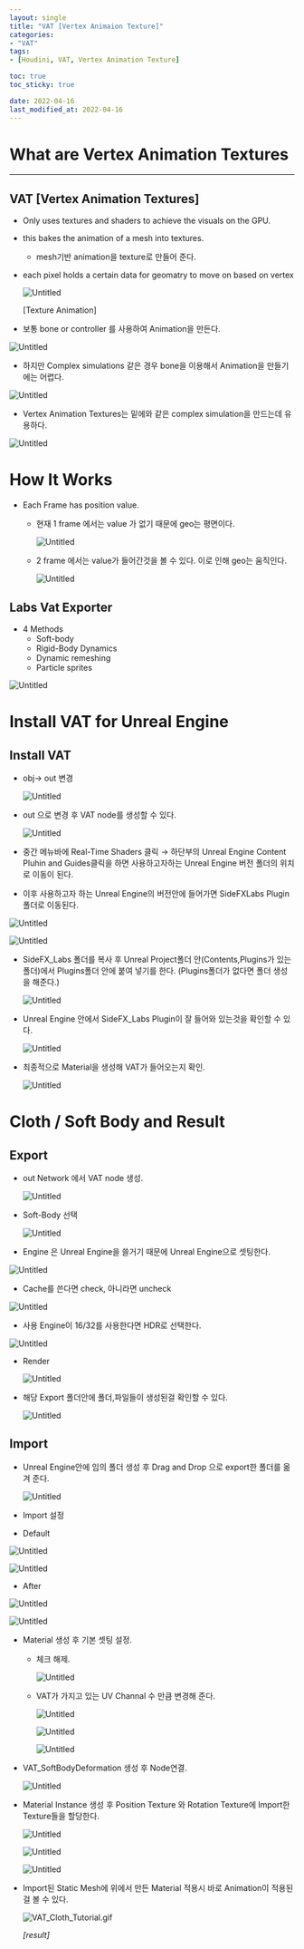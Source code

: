 ```yaml
---
layout: single
title: "VAT [Vertex Animaion Texture]"
categories:
- "VAT"
tags:
- [Houdini, VAT, Vertex Animation Texture]

toc: true
toc_sticky: true

date: 2022-04-16
last_modified_at: 2022-04-16
---
```



# What are Vertex Animation Textures

---

## VAT [Vertex Animation Textures]

- Only uses textures and shaders to achieve the visuals on the GPU.
- this bakes the animation of a mesh into textures.
  - mesh기반 animation을 texture로 만들어 준다.
- each pixel holds a certain data for geomatry to move on based on vertex

  ![Untitled](/Images/Houdini/VAT/Untitled.png)

  [Texture Animation]


- 보통 bone or controller 를 사용하여 Animation을 만든다.

![Untitled](/Images/Houdini/VAT/Untitled%201.png)

- 하지만 Complex simulations 같은 경우 bone을 이용해서 Animation을 만들기에는 어렵다.

![Untitled](/Images/Houdini/VAT/Untitled%202.png)

- Vertex Animation Textures는 밑에와 같은 complex simulation을 만드는데 유용하다.

![Untitled](/Images/Houdini/VAT/Untitled%203.png)

# How  It Works

- Each Frame has position value.
  - 현재 1 frame 에서는 value 가 없기 때문에 geo는 평면이다.

    ![Untitled](/Images/Houdini/VAT/Untitled%204.png)

  - 2 frame 에서는 value가 들어간것을 볼 수 있다. 이로 인해 geo는 움직인다.

    ![Untitled](/Images/Houdini/VAT/Untitled%205.png)


## Labs Vat Exporter

- 4 Methods
  - Soft-body
  - Rigid-Body Dynamics
  - Dynamic remeshing
  - Particle sprites


![Untitled](/Images/Houdini/VAT/Untitled%206.png)

# Install VAT for Unreal Engine

## Install VAT

- obj→ out 변경

  ![Untitled](/Images/Houdini/VAT/Untitled%207.png)


- out 으로 변경 후 VAT node를 생성할 수 있다.

  ![Untitled](/Images/Houdini/VAT/Untitled%208.png)


- 중간 메뉴바에 Real-Time Shaders 클릭 → 하단부의 Unreal Engine Content Pluhin and Guides클릭을 하면 사용하고자하는 Unreal Engine 버전 폴더의 위치로 이동이 된다.
- 이후 사용하고자 하는 Unreal Engine의 버전안에 들어가면 SideFXLabs Plugin 폴더로 이동된다.

![Untitled](/Images/Houdini/VAT/Untitled%209.png)

![Untitled](/Images/Houdini/VAT/Untitled%2010.png)

- SideFX_Labs 폴더를 복사 후 Unreal Project폴더 안(Contents,Plugins가 있는 폴더)에서 Plugins폴더 안에 붙여 넣기를 한다. (Plugins폴더가 없다면 폴더 생성을 해준다.)

  ![Untitled](/Images/Houdini/VAT/Untitled%2011.png)

- Unreal Engine 안에서 SideFX_Labs Plugin이 잘 들어와 있는것을 확인할 수 있다.

  ![Untitled](/Images/Houdini/VAT/Untitled%2012.png)

- 최종적으로 Material을 생성해 VAT가 들어오는지 확인.

  ![Untitled](/Images/Houdini/VAT/Untitled%2013.png)


# Cloth / Soft Body and Result

## Export

- out Network 에서 VAT node 생성.

  ![Untitled](/Images/Houdini/VAT/Untitled%2014.png)

- Soft-Body 선택

  ![Untitled](/Images/Houdini/VAT/Untitled%2015.png)

- Engine 은 Unreal Engine을 쓸거기 때문에 Unreal Engine으로 셋팅한다.

![Untitled](/Images/Houdini/VAT/Untitled%2016.png)

- Cache를 쓴다면 check, 아니라면 uncheck

![Untitled](/Images/Houdini/VAT/Untitled%2017.png)

- 사용 Engine이 16/32를 사용한다면 HDR로 선택한다.

![Untitled](/Images/Houdini/VAT/Untitled%2018.png)

- Render

  ![Untitled](/Images/Houdini/VAT/Untitled%2019.png)

- 해당 Export 폴더안에 폴더,파일들이 생성된걸 확인할 수 있다.

  ![Untitled](/Images/Houdini/VAT/Untitled%2020.png)


## Import

- Unreal Engine안에 임의 폴더 생성 후 Drag and Drop 으로 export한 폴더를 옮겨 준다.

  ![Untitled](/Images/Houdini/VAT/Untitled%2021.png)


- Import 설정
- Default

![Untitled](/Images/Houdini/VAT/Untitled%2022.png)

![Untitled](/Images/Houdini/VAT/Untitled%2023.png)

- After

![Untitled](/Images/Houdini/VAT/Untitled%2024.png)

![Untitled](/Images/Houdini/VAT/Untitled%2025.png)

- Material 생성 후 기본 셋팅 설정.
  - 체크 해제.

    ![Untitled](/Images/Houdini/VAT/Untitled%2026.png)

  - VAT가 가지고 있는 UV Channal 수 만큼 변경해 준다.

    ![Untitled](/Images/Houdini/VAT/Untitled%2027.png)

    ![Untitled](/Images/Houdini/VAT/Untitled%2028.png)

    ![Untitled](/Images/Houdini/VAT/Untitled%2029.png)

- VAT_SoftBodyDeformation 생성 후 Node연결.

  ![Untitled](/Images/Houdini/VAT/Untitled%2030.png)

- Material Instance 생성 후 Position Texture 와 Rotation Texture에 Import한 Texture들을 할당한다.

  ![Untitled](/Images/Houdini/VAT/Untitled%2031.png)

  ![Untitled](/Images/Houdini/VAT/Untitled%2032.png)

  ![Untitled](/Images/Houdini/VAT/Untitled%2033.png)

- Import된 Static Mesh에 위에서 만든 Material 적용시 바로 Animation이 적용된걸 볼 수 있다.

  ![VAT_Cloth_Tutorial.gif](/Images/Houdini/VAT/VAT_Cloth_Tutorial.gif)

  *[result]*